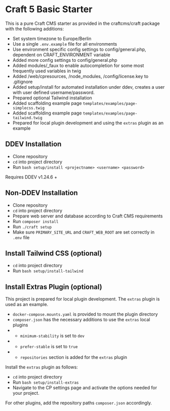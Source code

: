 # Craft 5 Basic Starter

This is a pure Craft CMS starter as provided in the craftcms/craft package with 
the following additions:


* Set system timezone to Europe/Berlin
* Use a single `.env.example` file for all environments
* Use environment specific config settings to config/general.php, dependent on CRAFT_ENVIRONMENT variable
* Added more config settings to config/general.php
* Added modules/_faux to enable autocompletion for some most frequently used variables in twig
* Added /web/cpresources, /node_modules, /config/license.key to .gitignore
* Added setup/install for automated installation under ddev, creates a user with user defined username/password.
* Prepared optional Tailwind installation
* Added scaffolding example page `templates/examples/page-simplecss.twig`
* Added scaffolding example page `templates/examples/page-tailwind.twig`
* Prepared for local plugin development and using the `extras` plugin as an example

## DDEV Installation

* Clone repository
* `cd` into project directory
* Run `bash setup/install <projectname> <username> <password>`

Requires DDEV v1.24.6 +

## Non-DDEV Installation

* Clone repository
* `cd` into project directory
* Prepare web server and database according to Craft CMS requirements
* Run `composer install`
* Run `./craft setup`
* Make sure `PRIMARY_SITE_URL` and `CRAFT_WEB_ROOT` are set correctly in `.env` file

## Install Tailwind CSS (optional)

* `cd` into project directory
* Run `bash setup/install-tailwind`

## Install Extras Plugin (optional)

This project is prepared for local plugin development. The `extras` plugin is used as an example.

* `docker-compose.mounts.yaml` is provided to mount the plugin directory
* `composer.json` has the necessary additions to use the `extras` local plugins
* * `minimum-stability` is set to `dev`
* * `prefer-stable` is set to `true`
* * `repositories` section is added for the `extras` plugin

Install the `extras` plugin as follows:

* `cd` into project directory
* Run `bash setup/install-extras`
* Navigate to the CP settings page and activate the options needed for your project.

For other plugins, add the repository paths `composer.json` accordingly.